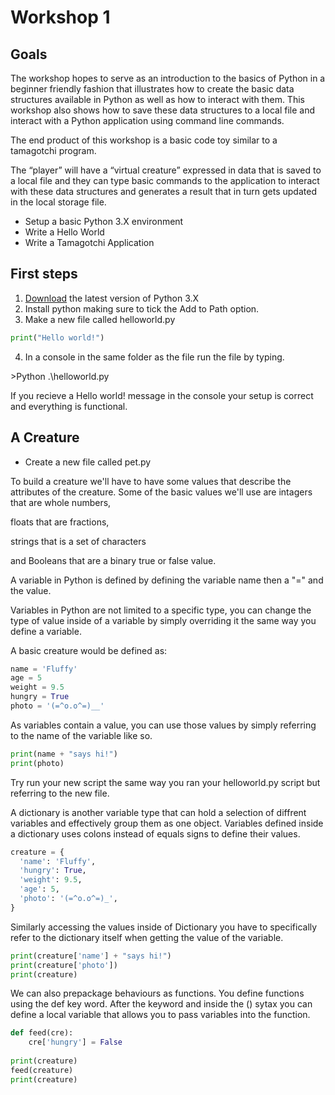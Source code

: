 # Workshop 1
## Goals
The workshop hopes to serve as an introduction to the basics of Python in a beginner friendly fashion that illustrates how to create the basic data structures available in Python as well as how to interact with them. This workshop also shows how to save these data structures to a local file and interact with a Python application using command line commands. 


The end product of this workshop is a basic code toy similar to a tamagotchi program.


The “player” will have a “virtual creature” expressed in data that is saved to a local file and they can type basic commands to the application to interact with these data structures and generates a result that in turn gets updated in the local storage file.

- Setup a basic Python 3.X environment 
- Write a Hello World 
- Write a Tamagotchi Application
## First steps 
1. [Download](https://www.python.org/downloads/) the latest version of Python 3.X 
2. Install python making sure to tick the Add to Path option.
3. Make a new file called helloworld.py 
```python
print("Hello world!")
```
4. In a console in the same folder as the file run the file by typing.

\>Python .\helloworld.py 

If you recieve a Hello world! message in the console your setup is correct and everything is functional.

## A Creature
- Create a new file called pet.py

To build a creature we'll have to have some values that describe the attributes of the creature. 
Some of the basic values we'll use are intagers that are whole numbers,

floats that are fractions,

strings that is a set of characters

and Booleans that are a binary true or false value.


A variable in Python is defined by defining the variable name then a "=" and the value.

Variables in Python are not limited to a specific type, you can change the type of value inside of a variable by simply overriding it the same way you define a variable. 

A basic creature would be defined as:

```python
name = 'Fluffy'
age = 5
weight = 9.5
hungry = True
photo = '(=^o.o^=)__'
```

As variables contain a value, you can use those values by simply referring to the name of the variable like so.
```python
print(name + "says hi!")
print(photo)
```

Try run your new script the same way you ran your helloworld.py script but referring to the new file. 

A dictionary is another variable type that can hold a selection of diffrent variables and effectively group them as one object.
Variables defined inside a dictionary uses colons instead of equals signs to define their values. 

```python
creature = {
  'name': 'Fluffy',
  'hungry': True,
  'weight': 9.5,
  'age': 5,
  'photo': '(=^o.o^=)_',
}
```

Similarly accessing the values inside of Dictionary you have to specifically refer to the dictionary itself when getting the value of the variable. 

```python
print(creature['name'] + "says hi!")
print(creature['photo'])
print(creature)
```

We can also prepackage behaviours as functions. You define functions using the def key word.
After the keyword and inside the () sytax you can define a local variable that allows you to pass variables into the function. 
```python
def feed(cre):
    cre['hungry'] = False
    
print(creature)
feed(creature)
print(creature)
```
